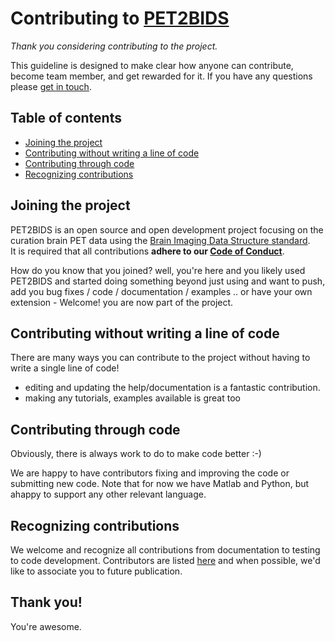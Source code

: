 # Contributing to [PET2BIDS](https://github.com/openneuropet/PET2BIDS/)

*Thank you considering contributing to the project.*

This guideline is designed to make clear how anyone can contribute, become team member, and get rewarded for it.
If you have any questions please [get in touch](openneuropet@gmail.com).

## Table of contents

*   [Joining the project](#joining-the-project)
*   [Contributing without writing a line of code](#Contributing-without-writing-a-line-of-code)
*   [Contributing through code](#Contributing-through-code)
*   [Recognizing contributions](#recognizing-contributions)

## Joining the project

PET2BIDS is an open source and open development project focusing on the curation brain PET data using the [Brain Imaging Data Structure standard](https://github.com/bids-standard).  
It is required that all contributions **adhere to our [Code of Conduct](code_of_conduct.md)**.

How do you know that you joined? well, you're here and you likely used PET2BIDS and started doing something beyond just using and want to push, add you bug fixes / code / documentation / examples .. or have your own extension - Welcome! you are now part of the project.

## Contributing without writing a line of code

There are many ways you can contribute to the project without having to write a single line of code!
- editing and updating the help/documentation is a fantastic contribution.
- making any tutorials, examples available is great too

## Contributing through code

Obviously, there is always work to do to make code better :-)

We are happy to have contributors fixing and improving the code or submitting new code. Note that for now we have Matlab and Python, but ahappy to support any other relevant language.

## Recognizing contributions

We welcome and recognize all contributions from documentation to testing to code development. Contributors are listed [here](https://github.com/openneuropet/PET2BIDS/blob/main/contributors.md) and when possible, we'd like to associate you to future publication.

## Thank you!

You're awesome.
